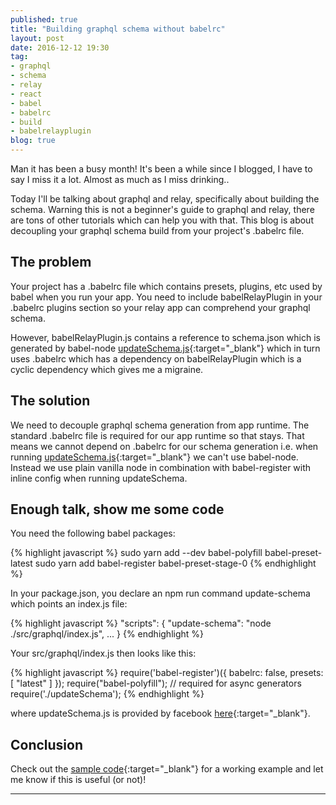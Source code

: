 ```yaml
---
published: true
title: "Building graphql schema without babelrc"
layout: post
date: 2016-12-12 19:30
tag:
- graphql
- schema
- relay
- react
- babel
- babelrc
- build
- babelrelayplugin
blog: true
---
```


Man it has been a busy month! It's been a while since I blogged, I have to say I miss it a lot. Almost as much as I 
miss drinking.. 

Today I'll be talking about graphql and relay, specifically about building the schema. Warning this is not a beginner's
guide to graphql and relay, there are tons of other tutorials which can help you with that. This blog is about
decoupling your graphql schema build from your project's .babelrc file.

## The problem
Your project has a .babelrc file which contains presets, plugins, etc used by babel when you run your app. You need 
to include babelRelayPlugin in your .babelrc plugins section so your relay app can comprehend your graphql schema.

However, babelRelayPlugin.js contains a reference to schema.json which is generated by babel-node [updateSchema.js](https://github.com/relayjs/relay-starter-kit/blob/master/scripts/updateSchema.js){:target="_blank"} 
which in turn uses .babelrc which has a dependency on babelRelayPlugin which is a cyclic dependency which gives me a 
migraine.

## The solution
We need to decouple graphql schema generation from app runtime. The standard .babelrc file is required for our app runtime so that stays.
That means we cannot depend on .babelrc for our schema generation i.e. when running [updateSchema.js](https://github.com/relayjs/relay-starter-kit/blob/master/scripts/updateSchema.js){:target="_blank"}
we can't use babel-node. Instead we use plain vanilla node in combination with babel-register with inline
config when running updateSchema.

## Enough talk, show me some code
You need the following babel packages:

{% highlight javascript %}
sudo yarn add --dev babel-polyfill babel-preset-latest
sudo yarn add babel-register babel-preset-stage-0
{% endhighlight %}

In your package.json, you declare an npm run command update-schema which points an index.js file:

{% highlight javascript %}
"scripts": {
    "update-schema": "node ./src/graphql/index.js",
    ...
}
{% endhighlight %}

Your src/graphql/index.js then looks like this:

{% highlight javascript %}
require('babel-register')({
  babelrc: false,
  presets: [
    "latest"
  ]
});
require("babel-polyfill"); // required for async generators
require('./updateSchema');
{% endhighlight %}

where updateSchema.js is provided by facebook [here](https://github.com/relayjs/relay-starter-kit/blob/master/scripts/updateSchema.js){:target="_blank"}.

## Conclusion
Check out the [sample code](https://github.com/yusinto/movie-time){:target="_blank"} for a working example and let me know if this is useful (or not)!

---------------------------------------------------------------------------------------
